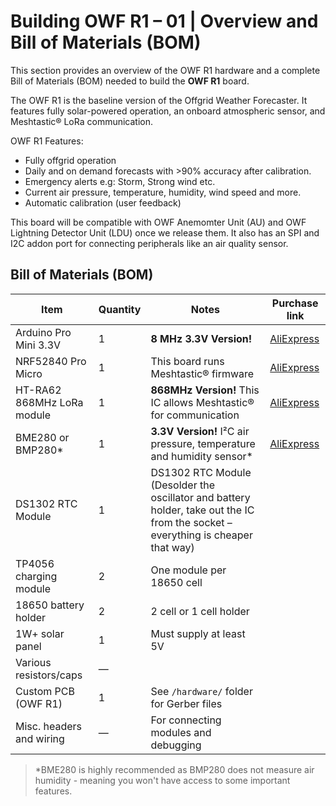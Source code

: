 # Building OWF R1 – 01 | Overview and Bill of Materials (BOM)

This section provides an overview of the OWF R1 hardware and a complete Bill of Materials (BOM) needed to build the **OWF R1** board.

The OWF R1 is the baseline version of the Offgrid Weather Forecaster. It features fully solar-powered operation, an onboard atmospheric sensor, and Meshtastic® LoRa communication.

OWF R1 Features:
- Fully offgrid operation
- Daily and on demand forecasts with >90% accuracy after calibration.
- Emergency alerts e.g: Storm, Strong wind etc.
- Current air pressure, temperature, humidity, wind speed and more.
- Automatic calibration (user feedback)
  
This board will be compatible with OWF Anemomter Unit (AU) and OWF Lightning Detector Unit (LDU) once we release them.
It also has an SPI and I2C addon port for connecting peripherals like an air quality sensor.

## Bill of Materials (BOM)

| Item                     | Quantity | Notes                                                                 | Purchase link |
|--------------------------|----------|------------------------------------------------------------------------|----------------|
| Arduino Pro Mini 3.3V    | 1        | **8 MHz 3.3V Version!**                                                    | [AliExpress](https://pl.aliexpress.com/item/1005006843855788.html?spm=a2g0o.order_list.order_list_main.11.7cac1c24H9nd8a&gatewayAdapt=glo2pol) |
| NRF52840 Pro Micro       | 1        | This board runs Meshtastic® firmware                                       | [AliExpress](https://pl.aliexpress.com/item/1005007738886550.html?spm=a2g0o.order_list.order_list_main.71.7cac1c24H9nd8a&gatewayAdapt=glo2pol) |
| HT-RA62 868MHz LoRa module      | 1        | **868MHz Version!** This IC allows Meshtastic® for communication    | [AliExpress](https://pl.aliexpress.com/item/1005005543917617.html?spm=a2g0o.order_list.order_list_main.112.7cac1c24H9nd8a&gatewayAdapt=glo2pol)               |
| BME280 or BMP280*        | 1        | **3.3V Version!** I²C air pressure, temperature and humidity sensor*       | [AliExpress](https://pl.aliexpress.com/item/1005008059227856.html?spm=a2g0o.order_list.order_list_main.5.7cac1c24H9nd8a&gatewayAdapt=glo2pol)                 |
| DS1302 RTC Module        | 1        | DS1302 RTC Module (Desolder the oscillator and battery holder, take out the IC from the socket – everything is cheaper that way) |                |
| TP4056 charging module   | 2        | One module per 18650 cell                                              |                |
| 18650 battery holder     | 2        | 2 cell or 1 cell holder                                                |                |
| 1W+ solar panel          | 1        | Must supply at least 5V                                                |                |
| Various resistors/caps   | —        |                                                                        |                |
| Custom PCB (OWF R1)      | 1        | See `/hardware/` folder for Gerber files                               |                |
| Misc. headers and wiring | —        | For connecting modules and debugging                                   |                |

> *BME280 is highly recommended as BMP280 does not measure air humidity - meaning you won't have access to some important features.

